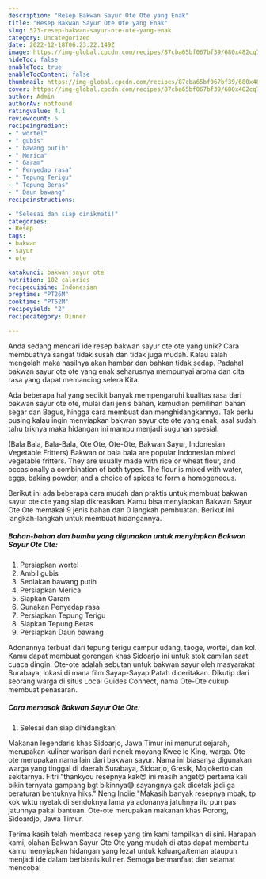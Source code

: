 ```yaml
---
description: "Resep Bakwan Sayur Ote Ote yang Enak"
title: "Resep Bakwan Sayur Ote Ote yang Enak"
slug: 523-resep-bakwan-sayur-ote-ote-yang-enak
category: Uncategorized
date: 2022-12-18T06:23:22.149Z
image: https://img-global.cpcdn.com/recipes/87cba65bf067bf39/680x482cq70/bakwan-sayur-ote-ote-foto-resep-utama.jpg
hideToc: false
enableToc: true
enableTocContent: false
thumbnail: https://img-global.cpcdn.com/recipes/87cba65bf067bf39/680x482cq70/bakwan-sayur-ote-ote-foto-resep-utama.jpg
cover: https://img-global.cpcdn.com/recipes/87cba65bf067bf39/680x482cq70/bakwan-sayur-ote-ote-foto-resep-utama.jpg
author: Admin
authorAv: notfound
ratingvalue: 4.1
reviewcount: 5
recipeingredient:
- " wortel"
- " gubis"
- " bawang putih"
- " Merica"
- " Garam"
- " Penyedap rasa"
- " Tepung Terigu"
- " Tepung Beras"
- " Daun bawang"
recipeinstructions:

- "Selesai dan siap dinikmati!"
categories:
- Resep
tags:
- bakwan
- sayur
- ote

katakunci: bakwan sayur ote 
nutrition: 102 calories
recipecuisine: Indonesian
preptime: "PT26M"
cooktime: "PT52M"
recipeyield: "2"
recipecategory: Dinner

---
```





Anda sedang mencari ide resep bakwan sayur ote ote yang unik? Cara membuatnya sangat tidak susah dan tidak juga mudah. Kalau salah mengolah maka hasilnya akan hambar dan bahkan tidak sedap. Padahal bakwan sayur ote ote yang enak seharusnya mempunyai aroma dan cita rasa yang dapat memancing selera Kita.





Ada beberapa hal yang sedikit banyak mempengaruhi kualitas rasa dari bakwan sayur ote ote, mulai dari jenis bahan, kemudian pemilihan bahan segar dan Bagus, hingga cara membuat dan menghidangkannya. Tak perlu pusing kalau ingin menyiapkan bakwan sayur ote ote yang enak,      asal sudah tahu triknya maka hidangan ini mampu menjadi suguhan spesial.














(Bala Bala, Bala-Bala, Ote Ote, Ote-Ote, Bakwan Sayur, Indonesian Vegetable Fritters) Bakwan or bala bala are popular Indonesian mixed vegetable fritters. They are usually made with rice or wheat flour, and occasionally a combination of both types. The flour is mixed with water, eggs, baking powder, and a choice of spices to form a homogeneous.






Berikut ini ada beberapa cara mudah dan praktis untuk membuat bakwan sayur ote ote yang siap dikreasikan. Kamu bisa menyiapkan Bakwan Sayur Ote Ote memakai 9 jenis bahan dan 0 langkah pembuatan. Berikut ini langkah-langkah untuk membuat hidangannya.

<!--inarticleads1-->

##### Bahan-bahan dan bumbu yang digunakan untuk menyiapkan Bakwan Sayur Ote Ote:

1. Persiapkan  wortel
1. Ambil  gubis
1. Sediakan  bawang putih
1. Persiapkan  Merica
1. Siapkan  Garam
1. Gunakan  Penyedap rasa
1. Persiapkan  Tepung Terigu
1. Siapkan  Tepung Beras
1. Persiapkan  Daun bawang


Adonannya terbuat dari tepung terigu campur udang, taoge, wortel, dan kol. Kamu dapat membuat gorengan khas Sidoarjo ini untuk stok camilan saat cuaca dingin. Ote-ote adalah sebutan untuk bakwan sayur oleh masyarakat Surabaya, lokasi di mana film Sayap-Sayap Patah diceritakan. Dikutip dari seorang warga di situs Local Guides Connect, nama Ote-Ote cukup membuat penasaran. 

<!--inarticleads2-->

##### Cara memasak Bakwan Sayur Ote Ote:


1. Selesai dan siap dihidangkan!

Makanan legendaris khas Sidoarjo, Jawa Timur ini menurut sejarah, merupakan kuliner warisan dari nenek moyang Kwee Ie King, warga. Ote-ote merupakan nama lain dari bakwan sayur. Nama ini biasanya digunakan warga yang tinggal di daerah Surabaya, Sidoarjo, Gresik, Mojokerto dan sekitarnya. Fitri &#34;thankyou resepnya kak😍 ini masih anget😋 pertama kali bikin ternyata gampang bgt bikinnya😅 sayangnya gak dicetak jadi ga beraturan bentuknya hiks.&#34; Neng Inciie &#34;Makasih banyak resepnya mbak, tp kok wktu nyetak di sendoknya lama ya adonanya jatuhnya itu pun pas jatuhnya pakai bantuan. Ote-ote merupakan makanan khas Porong, Sidoardjo, Jawa Timur. 

Terima kasih telah membaca resep yang tim kami tampilkan di sini. Harapan kami, olahan Bakwan Sayur Ote Ote yang mudah di atas dapat membantu kamu menyiapkan hidangan yang lezat untuk keluarga/teman ataupun menjadi ide dalam berbisnis kuliner. Semoga bermanfaat dan selamat mencoba!
